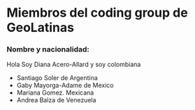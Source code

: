 # Miembros del coding group de GeoLatinas

### Nombre y nacionalidad:

Hola Soy Diana Acero-Allard y soy colombiana
- Santiago Soler de Argentina
- Gaby Mayorga-Adame de Mexico
- Mariana Gomez. Mexicana
- Andrea Balza de Venezuela